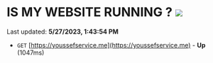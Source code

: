 # IS MY WEBSITE RUNNING ? [![](https://img.shields.io/static/v1?label=Sponsor&message=%E2%9D%A4&logo=GitHub&color=%23fe8e86)](https://github.com/sponsors/<username>)

Last updated: **5/27/2023, 1:43:54 PM**

- `GET` [https://youssefservice.me](https://youssefservice.me) - **Up** (1047ms)
